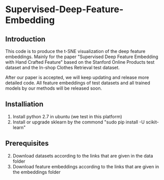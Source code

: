 # Supervised-Deep-Feature-Embedding
## Introduction
This code is to produce the t-SNE visualization of the deep feature embeddings. Mainly for the paper "Supervised Deep Feature Embedding with Hand Crafted Feature" based on the Stanford Online Products test dataset and the In-shop Clothes Retrieval test dataset.

After our paper is accepted, we will keep updating and release more detailed code. All feature embeddings of test datasets and all trained models by our methods will be released soon.

## Installiation
1. Install python 2.7 in ubuntu (we test in this platform)
2. Install or upgrade sklearn by the commond "sudo pip install -U scikit-learn"

## Prerequisites
2. Download datasets according to the links that are given in the data folder
3. Download feature embeddings according to the links that are given in the embeddings folder

